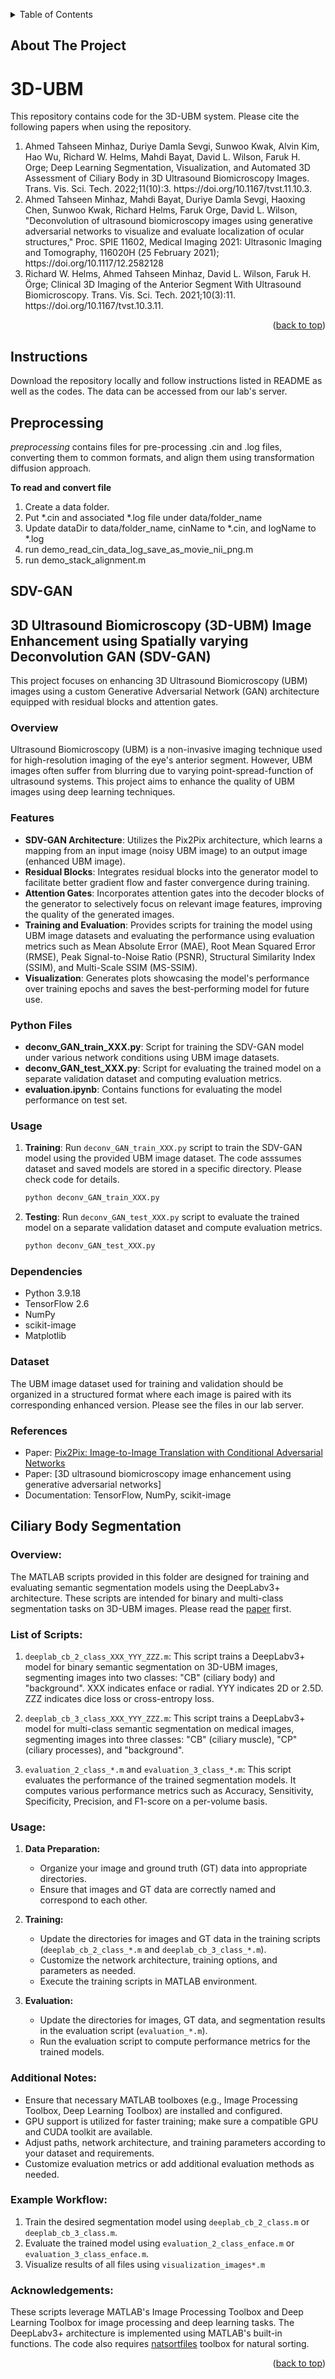 <a name="readme-top"></a>

<!-- TABLE OF CONTENTS -->
<details>
  <summary>Table of Contents</summary>
  <ol>
    <li>
      <a href="#about-the-project">About The Project</a>
    </li>
    <li>
      <a href="#instructions">Instructions</a>
        <ul>
        <li><a href="#preprocessing">Preprocessing</a></li>
        <li><a href="#sdv-gan">SDV-GAN</a></li>
        <li><a href="#ciliary-body-segmentation">Ciliary Body Segmentation</a></li>
      </ul>
    </li>
    <li><a href="#contact">Contact</a></li>
    <li><a href="#acknowledgments">Acknowledgments</a></li>
  </ol>
</details>

<!-- ABOUT THE PROJECT -->
## About The Project
# 3D-UBM
This repository contains code for the 3D-UBM system. Please cite the following papers when using the repository.

<ol>
<li> Ahmed Tahseen Minhaz, Duriye Damla Sevgi, Sunwoo Kwak, Alvin Kim, Hao Wu, Richard W. Helms, Mahdi Bayat, David L. Wilson, Faruk H. Orge; Deep Learning Segmentation, Visualization, and Automated 3D Assessment of Ciliary Body in 3D Ultrasound Biomicroscopy Images. Trans. Vis. Sci. Tech. 2022;11(10):3. https://doi.org/10.1167/tvst.11.10.3.</li>

<li> Ahmed Tahseen Minhaz, Mahdi Bayat, Duriye Damla Sevgi, Haoxing Chen, Sunwoo Kwak, Richard Helms, Faruk Orge, David L. Wilson, "Deconvolution of ultrasound biomicroscopy images using generative adversarial networks to visualize and evaluate localization of ocular structures," Proc. SPIE 11602, Medical Imaging 2021: Ultrasonic Imaging and Tomography, 116020H (25 February 2021); https://doi.org/10.1117/12.2582128</li>

<li> Richard W. Helms, Ahmed Tahseen Minhaz, David L. Wilson, Faruk H. Örge; Clinical 3D Imaging of the Anterior Segment With Ultrasound Biomicroscopy. Trans. Vis. Sci. Tech. 2021;10(3):11. https://doi.org/10.1167/tvst.10.3.11.</li>
</ol>


<p align="right">(<a href="#readme-top">back to top</a>)</p>


## Instructions

Download the repository locally and follow instructions listed in README as well as the codes. The data can be accessed from our lab's server.

## Preprocessing
<em>preprocessing</em> contains files for pre-processing .cin and .log files, converting them to common formats, and align them using transformation diffusion approach.

**To read and convert file**
 <ol>
 <li> Create a data folder.</li>
 <li> Put *.cin and associated *.log file under data/folder_name</li>
 <li> Update dataDir to data/folder_name, cinName to *.cin, and logName to *.log</li>
 <li> run demo_read_cin_data_log_save_as_movie_nii_png.m</li>
 <li> run demo_stack_alignment.m</li>
 </ol>

## SDV-GAN
## 3D Ultrasound Biomicroscopy (3D-UBM) Image Enhancement using Spatially varying Deconvolution GAN (SDV-GAN)

This project focuses on enhancing 3D Ultrasound Biomicroscopy (UBM) images using a custom Generative Adversarial Network (GAN) architecture equipped with residual blocks and attention gates.

### Overview

Ultrasound Biomicroscopy (UBM) is a non-invasive imaging technique used for high-resolution imaging of the eye's anterior segment. However, UBM images often suffer from blurring due to varying point-spread-function of ultrasound systems. This project aims to enhance the quality of UBM images using deep learning techniques.

### Features

- **SDV-GAN Architecture**: Utilizes the Pix2Pix architecture, which learns a mapping from an input image (noisy UBM image) to an output image (enhanced UBM image).
- **Residual Blocks**: Integrates residual blocks into the generator model to facilitate better gradient flow and faster convergence during training.
- **Attention Gates**: Incorporates attention gates into the decoder blocks of the generator to selectively focus on relevant image features, improving the quality of the generated images.
- **Training and Evaluation**: Provides scripts for training the model using UBM image datasets and evaluating the performance using evaluation metrics such as Mean Absolute Error (MAE), Root Mean Squared Error (RMSE), Peak Signal-to-Noise Ratio (PSNR), Structural Similarity Index (SSIM), and Multi-Scale SSIM (MS-SSIM).
- **Visualization**: Generates plots showcasing the model's performance over training epochs and saves the best-performing model for future use.

### Python Files

- **deconv_GAN_train_XXX.py**: Script for training the SDV-GAN model under various network conditions using UBM image datasets.
- **deconv_GAN_test_XXX.py**: Script for evaluating the trained model on a separate validation dataset and computing evaluation metrics.
- **evaluation.ipynb**: Contains functions for evaluating the model performance on test set.

### Usage

1. **Training**: Run `deconv_GAN_train_XXX.py` script to train the SDV-GAN model using the provided UBM image dataset. The code asssumes dataset and saved models are stored in a specific directory. Please check code for details.
    ```bash
    python deconv_GAN_train_XXX.py
    ```
2. **Testing**: Run `deconv_GAN_test_XXX.py` script to evaluate the trained model on a separate validation dataset and compute evaluation metrics.
    ```bash
    python deconv_GAN_test_XXX.py
    ```

### Dependencies

- Python 3.9.18
- TensorFlow 2.6
- NumPy
- scikit-image
- Matplotlib

### Dataset

The UBM image dataset used for training and validation should be organized in a structured format where each image is paired with its corresponding enhanced version. Please see the files in our lab server.

### References

- Paper: [Pix2Pix: Image-to-Image Translation with Conditional Adversarial Networks](https://arxiv.org/abs/1611.07004)
- Paper: [3D ultrasound biomicroscopy image enhancement using generative adversarial networks]
- Documentation: TensorFlow, NumPy, scikit-image


## Ciliary Body Segmentation

### Overview:
The MATLAB scripts provided in this folder are designed for training and evaluating semantic segmentation models using the DeepLabv3+ architecture. These scripts are intended for binary and multi-class segmentation tasks on 3D-UBM images. Please read the [paper](https://doi.org/10.1167/tvst.11.10.3) first.

### List of Scripts:
1. `deeplab_cb_2_class_XXX_YYY_ZZZ.m`: This script trains a DeepLabv3+ model for binary semantic segmentation on 3D-UBM images, segmenting images into two classes: "CB" (ciliary body) and "background". XXX indicates enface or radial. YYY indicates 2D or 2.5D. ZZZ indicates dice loss or cross-entropy loss.
   
2. `deeplab_cb_3_class_XXX_YYY_ZZZ.m`: This script trains a DeepLabv3+ model for multi-class semantic segmentation on medical images, segmenting images into three classes: "CB" (ciliary muscle), "CP" (ciliary processes), and "background".

3. `evaluation_2_class_*.m` and `evaluation_3_class_*.m`: This script evaluates the performance of the trained segmentation models. It computes various performance metrics such as Accuracy, Sensitivity, Specificity, Precision, and F1-score on a per-volume basis.

### Usage:
1. **Data Preparation:**
   - Organize your image and ground truth (GT) data into appropriate directories.
   - Ensure that images and GT data are correctly named and correspond to each other.

2. **Training:**
   - Update the directories for images and GT data in the training scripts (`deeplab_cb_2_class_*.m` and `deeplab_cb_3_class_*.m`).
   - Customize the network architecture, training options, and parameters as needed.
   - Execute the training scripts in MATLAB environment.

3. **Evaluation:**
   - Update the directories for images, GT data, and segmentation results in the evaluation script (`evaluation_*.m`).
   - Run the evaluation script to compute performance metrics for the trained models.

### Additional Notes:
- Ensure that necessary MATLAB toolboxes (e.g., Image Processing Toolbox, Deep Learning Toolbox) are installed and configured.
- GPU support is utilized for faster training; make sure a compatible GPU and CUDA toolkit are available.
- Adjust paths, network architecture, and training parameters according to your dataset and requirements.
- Customize evaluation metrics or add additional evaluation methods as needed.

### Example Workflow:
1. Train the desired segmentation model using `deeplab_cb_2_class.m` or `deeplab_cb_3_class.m`.
2. Evaluate the trained model using `evaluation_2_class_enface.m` or `evaluation_3_class_enface.m`.
3. Visualize results of all files using `visualization_images*.m`

### Acknowledgements:
These scripts leverage MATLAB's Image Processing Toolbox and Deep Learning Toolbox for image processing and deep learning tasks. The DeepLabv3+ architecture is implemented using MATLAB's built-in functions. The code also requires [natsortfiles](https://www.mathworks.com/matlabcentral/fileexchange/47434-natural-order-filename-sort) toolbox for natural sorting.


<p align="right">(<a href="#readme-top">back to top</a>)</p>